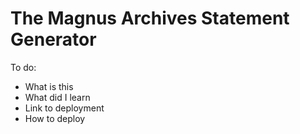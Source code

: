 # The Magnus Archives Statement Generator

To do:
- What is this
- What did I learn
- Link to deployment
- How to deploy